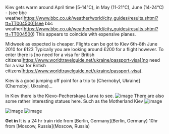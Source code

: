 Kiev gets warm around April time [5-14℃), in May (11-21℃), June (14-24℃) - (see bbc weather|https://www.bbc.co.uk/weather/world/city_guides/results.shtml?tt=TT004500](see bbc weather|https://www.bbc.co.uk/weather/world/city_guides/results.shtml?tt=TT004500)
This appears to coincide with expensive planes.

Midweek as expected is cheaper. Flights can be got to Kiev 6th-8th June 2010  for £123
Typically you are looking around £200 for a flight however.
To enter there is [no need for a visa for British citizens|https://www.worldtravelguide.net/ukraine/passport-visa](no need for a visa for British citizens|https://www.worldtravelguide.net/ukraine/passport-visa).

Kiev is a good jumping off point for a trip to [Chernobyl, Ukraine](Chernobyl, Ukraine)...

In Kiev there is the Kievo-Pecherskaya Larva to see.
![image](https://farm1.static.flickr.com/163/383467934_759554e372.jpg)
There are also some rather interesting statues here. Such as the Motherland Kiev
![image](https://wikivoyage.org/upload/en/2/2b/Motherland-Kiev.jpg)

![image](https://mw2.google.com/mw-panoramio/photos/medium/3281962.jpg)
![image](https://mw2.google.com/mw-panoramio/photos/medium/37949261.jpg)

**Get in**
It is a 24 hr train ride from [Berlin, Germany](Berlin, Germany)
10hr from [Moscow, Russia](Moscow, Russia)


